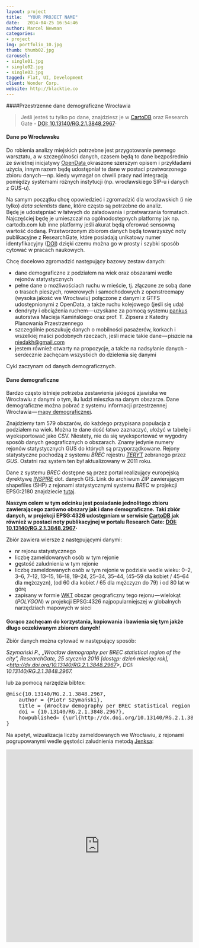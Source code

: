 ```yaml
---
layout: project
title:  "YOUR PROJECT NAME"
date:   2014-04-25 16:54:46
author: Marcel Newman
categories:
- project
img: portfolio_10.jpg
thumb: thumb02.jpg
carousel:
- single01.jpg
- single02.jpg
- single03.jpg
tagged: Flat, UI, Development
client: Wonder Corp.
website: http://blacktie.co
---
```

####Przestrzenne dane demograficzne Wrocławia

<blockquote>Jeśli jesteś tu tylko po dane, znajdziesz je w <a style="color: #000;" href="https://niedakh.cartodb.com/tables/demografia_wroclawia_2014_wg_rejonow_brec_2011">CartoDB</a> oraz Research Gate - <a style="color: #000;" href="https://www.researchgate.net/publication/291820771_Wroclaw_demography_per_BREC_statistical_region_of_the_city">DOI: 10.13140/RG.2.1.3848.2967</a>·</blockquote>

<h4>Dane po Wrocławsku</h4>
Do robienia analizy miejskich potrzebne jest przygotowanie pewnego warsztatu, a w szczególności danych, czasem będą to dane bezpośrednio ze świetnej inicjatywy <a href="http://www.wroclaw.pl/open-data/" data-href="http://www.wroclaw.pl/open-data/">OpenData </a>okraszone szerszym opisem i przykładami użycia, innym razem będę udostępniał te dane w postaci przetworzonego zbioru danych — np. kiedy wymagał on chwili pracy nad integracją pomiędzy systemami różnych instytucji (np. wrocławskiego SIP-u i danych z GUS-u).

Na samym początku chcę opowiedzieć i zgromadzić dla wrocławskich (i nie tylko) <em>data scientists </em>dane, które często są potrzebne do analiz. Będę je udostępniać w łatwych do załadowania i przetwarzania formatach. Najczęściej będę je umieszczał na ogólnodostępnych platformy jak np. cartodb.com lub inne platformy jeśli akurat będą oferować sensowną wartość dodaną. Przetworzonym zbiorom danych będą towarzyszyć noty publikacyjne z ResearchGate, które posiadają unikatowy numer identyfikacyjny (<a href="https://pl.wikipedia.org/wiki/DOI_(identyfikator_cyfrowy)">DOI</a>) dzięki czemu można go w prosty i szybki sposób cytować w pracach naukowych.

Chcę docelowo zgromadzić następujący bazowy zestaw danych:
<ul>
	<li>dane demograficzne z podziałem na wiek oraz obszarami wedle rejonów statystycznych</li>
	<li>pełne dane o możliwościach ruchu w mieście, tj. złączone ze sobą dane o trasach pieszych, rowerowych i samochodowych z openstreemapy (wysoka jakość we Wrocławiu) połączone z danymi z GTFS udostępnionymi z OpenData, a także ruchu kolejowego (jeśli się uda)</li>
	<li>dendryty i obciążenia ruchem — uzyskane za pomocą systemu <a href="https://github.com/mk45/pankus" data-href="https://github.com/mk45/pankus">pankus</a> autorstwa Macieja Kamińskiego oraz prof. T. Zipsera z Katedry Planowania Przestrzennego</li>
	<li>szczególnie poszukuję danych o mobilności pasażerów, korkach i wszelkiej maści podobnych rzeczach, jeśli macie takie dane — piszcie na <a href="http://niedakh@gmail.com" data-href="http://niedakh@gmail.com">niedakh@gmail.com</a></li>
	<li>jestem również otwarty na propozycje, a także na nadsyłanie danych - serdecznie zachęcam wszystkich do dzielenia się danymi</li>
</ul>
Cykl zaczynam od danych demograficznych.
<h4>Dane demograficzne</h4>
Bardzo często istnieje potrzeba zestawienia jakiegoś zjawiska we Wrocławiu z danymi o tym, ilu ludzi mieszka na danym obszarze. Dane demograficzne można pobrać z systemu informacji przestrzennej Wrocławia — <a href="http://geoportal.wroclaw.pl/www/mapa-demografia.shtml" data-href="http://geoportal.wroclaw.pl/www/mapa-demografia.shtml">mapy demograficznej</a>.

Znajdziemy tam 579 obszarów, do każdego przypisana populacja z podziałem na wiek. Można te dane dość łatwo zaznaczyć, ułożyć w tabelę i wyeksportować jako CSV. Niestety, nie da się wyeksportować w wygodny sposób danych geograficznych o obszarach. Znamy jedynie numery rejonów statystycznych GUS do których są przyporządkowane. Rejony statystyczne pochodzą z systemu <em>BREC </em>rejestru <a href="http://bip.stat.gov.pl/dzialalnosc-statystyki-publicznej/rejestr-teryt/zakres-rejestru-teryt/" data-href="http://bip.stat.gov.pl/dzialalnosc-statystyki-publicznej/rejestr-teryt/zakres-rejestru-teryt/"><em>TERYT</em></a> zebranego przez <em>GUS</em>. Ostatni raz system ten był aktualizowany w 2011 roku.

Dane z systemu <em>BREC</em> dostępne są przez portal realizujący europejską dyrektywę <a href="http://www.akademiainspire.pl/dyrektywa-inspire" data-href="http://www.akademiainspire.pl/dyrektywa-inspire"><em>INSPIRE</em></a> dot. danych GIS. Link do archiwum ZIP zawierającym shapefiles (SHP) z rejonami statystycznymi systemu <em>BREC</em> w projekcji EPSG:2180 znajdziecie <a href="http://geo.stat.gov.pl/atom_web-0.1.0/download/?fileId=006840865be32b80182bccd2806d8d3d&amp;name=PD_BREC_2011_REJ.zip" data-href="http://geo.stat.gov.pl/atom_web-0.1.0/download/?fileId=006840865be32b80182bccd2806d8d3d&amp;name=PD_BREC_2011_REJ.zip">tutaj</a>.

<strong>Naszym celem w tym odcinku jest posiadanie jednolitego zbioru zawierającego zarówno obszary jak i dane demograficzne. Taki zbiór danych, w projekcji EPSG:4326 udostępniam w serwisie <a href="https://niedakh.cartodb.com/tables/demografia_wroclawia_2014_wg_rejonow_brec_2011">CartoDB</a> jak również w postaci noty publikacyjnej w portalu Research Gate: <a href="https://www.researchgate.net/publication/291820771_Wroclaw_demography_per_BREC_statistical_region_of_the_city">DOI: 10.13140/RG.2.1.3848.2967</a>·</strong>
<div class="graf--mixtapeEmbed">Zbiór zawiera wiersze z następującymi danymi:</div>
<ul>
	<li>nr rejonu statystycznego</li>
	<li>liczbę zameldowanych osób w tym rejonie</li>
	<li>gęstość zaludnienia w tym rejonie</li>
	<li>liczbę zameldowanych osób w tym rejonie w podziale wedle wieku: 0–2, 3–6, 7–12, 13–15, 16–18, 19–24, 25–34, 35–44, (45–59 dla kobiet / 45–64 dla mężczyzn), (od 60 dla kobiet / 65 dla mężczyzn do 79) i od 80 lat w górę</li>
	<li>zapisany w formie <a href="https://en.wikipedia.org/wiki/Well-known_text" data-href="https://en.wikipedia.org/wiki/Well-known_text">WKT</a> obszar geograficzny tego rejonu — wielokąt (<em>POLYGON</em>) w projekcji EPSG:4326 najpopularniejszej w globalnych narzędziach mapowych w sieci</li>
</ul>
<h4>Gorąco zachęcam do korzystania, kopiowania i bawienia się tym jakże długo oczekiwanym zbiorem danych!</h4>
Zbiór danych można cytować w następujący sposób:

<cite>Szymański P., „Wrocław demography per BREC statistical region of the city”, ResearchGate, 25 stycznia 2016 [dostęp: dzień miesiąc rok], &lt;http://dx.doi.org/10.13140/RG.2.1.3848.2967&gt;, DOI: 10.13140/RG.2.1.3848.2967.
</cite>

lub za pomocą narzędzia bibtex:
<code></code>
<pre>@misc{10.13140/RG.2.1.3848.2967,
    author = {Piotr Szymański},
    title = {Wrocław demography per BREC statistical region of the city},
    doi = {10.13140/RG.2.1.3848.2967},
    howpublished= {\url{http://dx.doi.org/10.13140/RG.2.1.3848.2967}
}
</pre>
Na apetyt, wizualizacja liczby zameldowanych we Wrocławiu, z rejonami pogrupowanymi wedle gęstości zaludnienia metodą <a href="https://en.wikipedia.org/wiki/Jenks_natural_breaks_optimization">Jenksa</a>:

<iframe src="https://niedakh.cartodb.com/viz/fe92f4b0-c071-11e5-b331-0ecd1babdde5/embed_map" width="100%" height="520" frameborder="0" allowfullscreen="allowfullscreen"></iframe>